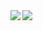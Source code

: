 <a href="https://github.com/anuraghazra/github-readme-stats">
  <img align="left" src="https://github-readme-stats.vercel.app/api?username=motoshifurugen&count_private=true&show_icons=true&theme=highcontrast" />
</a>
<a href="https://github.com/anuraghazra/github-readme-stats">
  <img align="left" src="https://github-readme-stats.vercel.app/api/top-langs/?username=motoshifurugen?hide=python" />
</a>